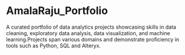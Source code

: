 # AmalaRaju_Portfolio
A curated portfolio of data analytics projects showcasing skills in data cleaning, exploratory data analysis, data visualization, and machine learning.Projects span various domains and demonstrate proficiency in tools such as Python, SQL and Alteryx.
